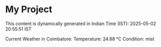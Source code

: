 # My Project

This content is dynamically generated in Indian Time (IST): 2025-05-02 20:55:51 IST


Current Weather in Coimbatore:
Temperature: 24.88 °C
Condition: mist
